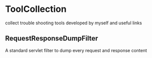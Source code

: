 # ToolCollection
collect trouble shooting tools developed by myself and useful links

## RequestResponseDumpFilter
A standard servlet filter to dump every request and response content   

